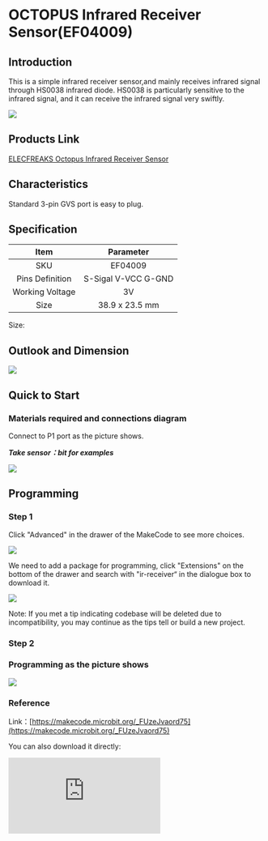 ﻿# OCTOPUS Infrared Receiver Sensor(EF04009)

## Introduction

This is a simple infrared receiver sensor,and mainly receives infrared signal through HS0038 infrared diode. HS0038 is particularly sensitive to the infrared signal, and it can receive the infrared signal very swiftly.

![](https://wiki-media-ef.oss-cn-hongkong.aliyuncs.com//images/04009_01.png)

## Products Link

[ELECFREAKS Octopus Infrared Receiver Sensor](https://shop.elecfreaks.com/products/elecfreaks-octopus-infrared-receiver-sensor?_pos=1&_sid=2af060c82&_ss=r)

## Characteristics

 Standard 3-pin GVS port is easy to plug.
## Specification


Item | Parameter
:-: | :-:
SKU|EF04009
Pins Definition|S-Sigal V-VCC G-GND
Working Voltage|3V
Size|38.9 x 23.5 mm


Size:

## Outlook and Dimension



![](https://wiki-media-ef.oss-cn-hongkong.aliyuncs.com//images/04009_02.png)


## Quick to Start


### Materials required and connections diagram


 Connect to P1 port as the picture shows.

***Take sensor：bit for examples***



![](https://wiki-media-ef.oss-cn-hongkong.aliyuncs.com//images/04009_03.png)

## Programming


### Step 1
Click "Advanced" in the drawer of the MakeCode to see more choices.

![](https://wiki-media-ef.oss-cn-hongkong.aliyuncs.com//images/04009_04.png)

We need to add a package for programming, click "Extensions" on the bottom of the drawer and search with "ir-receiver“ in the dialogue box to download it.

![](https://wiki-media-ef.oss-cn-hongkong.aliyuncs.com//images/04009_05.png)

Note: If you met a tip indicating codebase will be deleted due to incompatibility, you may continue as the tips tell or build a new project.
### Step 2
### Programming as the picture shows

![](https://wiki-media-ef.oss-cn-hongkong.aliyuncs.com//images/04009_06.png)


### Reference
Link：[https://makecode.microbit.org/_FUzeJvaord75](https://makecode.microbit.org/_FUzeJvaord75)

You can also download it directly:


<div
    style={{
        position: 'relative',
        paddingBottom: '60%',
        overflow: 'hidden',
    }}
>
    <iframe
        src="https://makecode.microbit.org/_FUzeJvaord75"
        frameborder="0"
        sandbox="allow-popups allow-forms allow-scripts allow-same-origin"
        style={{
            position: 'absolute',
            width: '100%',
            height: '100%',
        }}
    />
</div>


### Result
 If pushing the switch button on the controller,  the micro:bit shows a "smile" face; if pushing the four direction keys, the micro:bit shows it accordingly.
## Relevant Cases


## Technical Files
